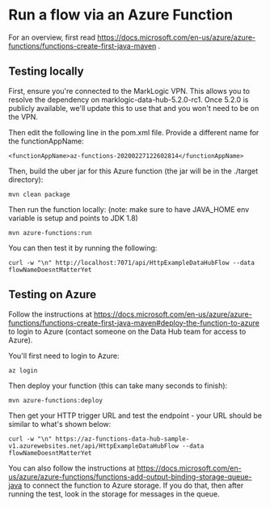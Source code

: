 # Run a flow via an Azure Function

For an overview, first read https://docs.microsoft.com/en-us/azure/azure-functions/functions-create-first-java-maven .

## Testing locally 

First, ensure you're connected to the MarkLogic VPN. This allows you to resolve the dependency on 
marklogic-data-hub-5.2.0-rc1. Once 5.2.0 is publicly available, we'll update this to use that and you won't need to 
be on the VPN.

Then edit the following line in the pom.xml file. Provide a different name for the functionAppName:
 
    <functionAppName>az-functions-20200227122602814</functionAppName> 

Then, build the uber jar for this Azure function (the jar will be in the ./target directory):

    mvn clean package

Then run the function locally: (note: make sure to have JAVA_HOME env variable is setup and points to JDK 1.8)

    mvn azure-functions:run

You can then test it by running the following:

    curl -w "\n" http://localhost:7071/api/HttpExampleDataHubFlow --data flowNameDoesntMatterYet

## Testing on Azure

Follow the instructions at https://docs.microsoft.com/en-us/azure/azure-functions/functions-create-first-java-maven#deploy-the-function-to-azure to login to Azure (contact someone on the Data Hub team for access to Azure). 

You'll first need to login to Azure:

    az login

Then deploy your function (this can take many seconds to finish):

    mvn azure-functions:deploy

Then get your HTTP trigger URL and test the endpoint - your URL should be similar to what's shown below:

    curl -w "\n" https://az-functions-data-hub-sample-v1.azurewebsites.net/api/HttpExampleDataHubFlow --data flowNameDoesntMatterYet


You can also follow the instructions at https://docs.microsoft.com/en-us/azure/azure-functions/functions-add-output-binding-storage-queue-java to connect the function to Azure storage. If you do that, then after running the test, 
look in the storage for messages in the queue. 
